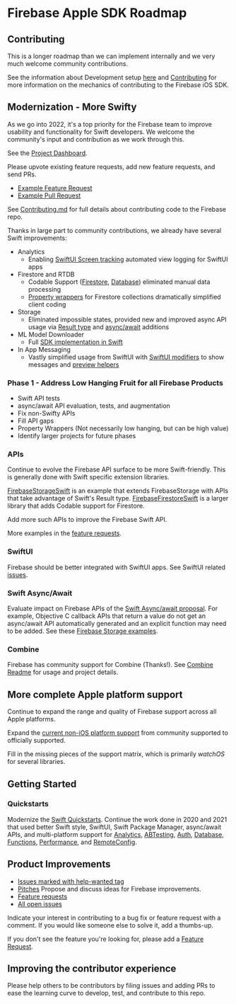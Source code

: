 # Firebase Apple SDK Roadmap

## Contributing

This is a longer roadmap than we can implement internally and we very
much welcome community contributions.

See the information about Development setup [here](README.md#Development) and
[Contributing](CONTRIBUTING.md) for more information on the mechanics of
contributing to the Firebase iOS SDK.

## Modernization - More Swifty

As we go into 2022, it's a top priority for the Firebase team to improve
usability and functionality for Swift developers. We welcome the community's
input and contribution as we work through this.

See the [Project Dashboard](SwiftDashboard.md).

Please upvote existing feature requests, add new feature requests, and send PRs.
* [Example Feature Request](https://github.com/firebase/firebase-ios-sdk/issues/8827)
* [Example Pull Request](https://github.com/firebase/firebase-ios-sdk/pull/6568)

See [Contributing.md](Contributing.md) for full details about contributing
code to the Firebase repo.

Thanks in large part to community contributions, we already have several Swift
improvements:
* Analytics
  * Enabling [SwiftUI Screen tracking](https://github.com/firebase/firebase-ios-sdk/blob/master/FirebaseAnalyticsSwift/CHANGELOG.md)
   automated view logging for SwiftUI apps
* Firestore and RTDB
  * Codable Support ([Firestore](https://github.com/firebase/firebase-ios-sdk/pull/3198),
   [Database](https://github.com/firebase/firebase-ios-sdk/tree/master/FirebaseDatabaseSwift/Sources/Codable))
   eliminated manual data processing
  * [Property wrappers](https://github.com/firebase/firebase-ios-sdk/pull/8408) for Firestore collections dramatically simplified client coding
* Storage
  * Eliminated impossible states, provided new and improved async API usage via
   [Result type](https://github.com/firebase/firebase-ios-sdk/blob/master/FirebaseStorageSwift/CHANGELOG.md)
   and [async/await](https://github.com/firebase/firebase-ios-sdk/blob/master/FirebaseStorageSwift/CHANGELOG.md)
   additions
* ML Model Downloader
  * Full [SDK implementation in Swift](https://github.com/firebase/firebase-ios-sdk/tree/master/FirebaseMLModelDownloader/Sources)
* In App Messaging
  * Vastly simplified usage from SwiftUI with
   [SwiftUI modifiers](https://github.com/firebase/firebase-ios-sdk/pull/7496) to show messages and
   [preview helpers](https://github.com/firebase/firebase-ios-sdk/pull/8351)

### Phase 1 - Address Low Hanging Fruit for all Firebase Products
* Swift API tests
* async/await API evaluation, tests, and augmentation
* Fix non-Swifty APIs
* Fill API gaps
* Property Wrappers (Not necessarily low hanging, but can be high value)
* Identify larger projects for future phases

### APIs

Continue to evolve the Firebase API surface to be more
Swift-friendly. This is generally done with Swift specific extension libraries.

[FirebaseStorageSwift](FirebaseStorageSwift) is an example that extends
FirebaseStorage with APIs that take advantage of Swift's Result type.
[FirebaseFirestoreSwift](Firestore/Swift) is a larger library that adds
Codable support for Firestore.

Add more such APIs to improve the Firebase Swift API.

More examples in the
[feature requests](https://github.com/firebase/firebase-ios-sdk/issues?q=is%3Aopen+is%3Aissue+label%3A%22Swift+API%22).

### SwiftUI

Firebase should be better integrated with SwiftUI apps. See SwiftUI related
[issues](https://github.com/firebase/firebase-ios-sdk/issues?q=is%3Aissue+is%3Aopen++label%3ASwiftUI).

### Swift Async/Await

Evaluate impact on Firebase APIs of the
[Swift Async/await proposal](https://github.com/apple/swift-evolution/blob/main/proposals/0296-async-await.md).
For example, Objective C callback APIs that return a value do not get an
async/await API automatically generated and an explicit function may need to be
added. See these
[Firebase Storage examples](https://github.com/firebase/firebase-ios-sdk/blob/master/FirebaseStorageSwift/Sources/AsyncAwait.swift).

### Combine

Firebase has community support for Combine (Thanks!). See
[Combine Readme](FirebaseCombineSwift/README.md) for usage and project details.

## More complete Apple platform support

Continue to expand the range and quality of Firebase support across
all Apple platforms.

Expand the
[current non-iOS platform support](README.md#community-supported-efforts)
from community supported to officially supported.

Fill in the missing pieces of the support matrix, which is
primarily *watchOS* for several libraries.

## Getting Started

### Quickstarts

Modernize the [Swift Quickstarts](https://github.com/firebase/quickstart-ios).
Continue the work done in 2020 and 2021 that used better Swift style, SwiftUI,
Swift Package Manager, async/await APIs, and multi-platform support for
[Analytics](https://github.com/firebase/quickstart-ios/tree/master/analytics),
[ABTesting](https://github.com/firebase/quickstart-ios/tree/master/abtesting),
[Auth](https://github.com/firebase/quickstart-ios/tree/master/authentication),
[Database](https://github.com/firebase/quickstart-ios/tree/master/database),
[Functions](https://github.com/firebase/quickstart-ios/tree/master/functions),
[Performance](https://github.com/firebase/quickstart-ios/tree/master/performance),
and
[RemoteConfig](https://github.com/firebase/quickstart-ios/tree/master/config).

## Product Improvements

- [Issues marked with help-wanted tag](https://github.com/firebase/firebase-ios-sdk/issues?q=is%3Aissue+is%3Aopen+label%3A%22help+wanted%22+)
- [Pitches](https://github.com/firebase/firebase-ios-sdk/discussions/categories/pitches)
Propose and discuss ideas for Firebase improvements.
- [Feature requests](https://github.com/firebase/firebase-ios-sdk/issues?q=is%3Aissue+is%3Aopen+label%3A%22type%3A+feature+request%22)
- [All open issues](https://github.com/firebase/firebase-ios-sdk/issues)

Indicate your interest in contributing to a bug fix or feature request with a
comment. If you would like someone else to solve it, add a thumbs-up.

If you don't see the feature you're looking for, please add a
[Feature Request](https://github.com/firebase/firebase-ios-sdk/issues/new/choose).

## Improving the contributor experience

Please help others to be contributors by filing issues and adding PRs to ease
the learning curve to develop, test, and contribute to this repo.
